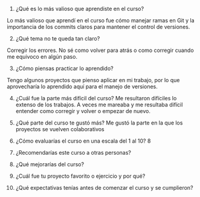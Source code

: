 1. ¿Qué es lo más valioso que aprendiste en el curso?

Lo más valioso que aprendí en el curso fue cómo manejar ramas en Git y la importancia de los commits claros para mantener el control de versiones.


2. ¿Qué tema no te queda tan claro?

Corregir los errores. No sé como volver para atrás o como corregir cuando me equivoco en algún paso.

3. ¿Cómo piensas practicar lo aprendido?

Tengo algunos proyectos que pienso aplicar en mi trabajo, por lo que aprovecharía lo aprendido aquí para el manejo de versiones.

4. ¿Cuál fue la parte más difícil del curso?
Me resultaron difíciles lo extenso de los trabajos. A veces me mareaba y me resultaba difícil entender como corregir y volver o empezar de nuevo.

5. ¿Qué parte del curso te gustó más?
Me gustó la parte en la que los proyectos se vuelven colaborativos

6. ¿Cómo evaluarías el curso en una escala del 1 al 10?
8

7. ¿Recomendarías este curso a otras personas?
8. ¿Qué mejorarías del curso?
9. ¿Cuál fue tu proyecto favorito o ejercicio y por qué?
10. ¿Qué expectativas tenías antes de comenzar el curso y se cumplieron?